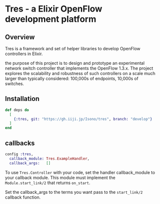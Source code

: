 # Tres - a Elixir OpenFlow development platform

## Overview

Tres is a framework and set of helper libraries to develop OpenFlow controllers in Elixir.

the purpose of this project is to design and prototype an experimental network switch controller that implements the OpenFlow 1.3.x. The project explores the scalability and robustness of such controllers on a scale much larger than typically considered: 100,000s of endpoints, 10,000s of switches.

## Installation

```elixir
def deps do
  [
    {:tres, git: "https://gh.iiji.jp/Isono/tres", branch: "develop"}
  ]
end
```

## callbacks
 
```elixir
config :tres,
  callback_module: Tres.ExampleHandler,
  callback_args:   []
```

To use `Tres.Controller` with your code, set the handler callback_module to your callback module.
This module must implement the `Module.start_link/2` that returns `on_start`.

Set the callback_args to the terms you want pass to the `start_link/2` callback function.

